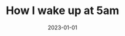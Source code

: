 ---
title: "How I wake up at 5am"
date: "2023-01-01"
description: "How I went from sleeping at 2am and waking up at 1pm to sleeping at 8pm and waking up at 5am."
tag: "How"
mins: "4"
finished: true
last_updated_date: "2023-01-02"
---